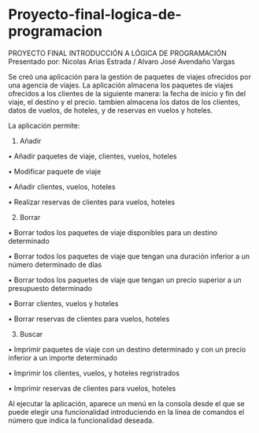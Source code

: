 # Proyecto-final-logica-de-programacion
PROYECTO FINAL INTRODUCCIÓN A LÓGICA DE PROGRAMACIÓN  
Presentado por: Nicolas Arias Estrada / Alvaro José Avendaño Vargas

Se creó una aplicación para la gestión de paquetes de viajes ofrecidos por una agencia de viajes. La aplicación almacena los paquetes de viajes ofrecidos a los clientes de la siguiente manera: la fecha de inicio y fin del viaje, el destino y el precio. tambien almacena los datos de los clientes, datos de vuelos, de hoteles, y de reservas en vuelos y hoteles.

La aplicación permite:

1. Añadir

• Añadir paquetes de viaje, clientes, vuelos, hoteles

• Modificar paquete de viaje

• Añadir clientes, vuelos, hoteles

• Realizar reservas de clientes para vuelos, hoteles

2. Borrar

• Borrar todos los paquetes de viaje disponibles para un destino determinado

• Borrar todos los paquetes de viaje que tengan una duración inferior a un número determinado de días

• Borrar todos los paquetes de viaje que tengan un precio superior a un presupuesto determinado

• Borrar clientes, vuelos y hoteles

• Borrar reservas de clientes para vuelos, hoteles

3. Buscar

• Imprimir paquetes de viaje con un destino determinado y con un precio inferior a un importe determinado

• Imprimir los clientes, vuelos, y hoteles regristrados

• Imprimir reservas de clientes para vuelos, hoteles

Al ejecutar la aplicación, aparece un menú en la consola desde el que se puede elegir una funcionalidad introduciendo en la línea de comandos el número que indica la funcionalidad deseada.

